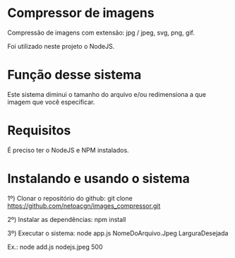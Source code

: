 # Compressor de imagens
Compressão de imagens com extensão: jpg / jpeg, svg, png, gif.

Foi utilizado neste projeto o NodeJS.

# Função desse sistema
Este sistema diminui o tamanho do arquivo e/ou redimensiona a que imagem que você especificar.

# Requisitos

É preciso ter o NodeJS e NPM instalados.

# Instalando e usando o sistema

1º) Clonar o repositório do github:
git clone https://github.com/netoacgn/images_compressor.git

2º) Instalar as dependências:
npm install

3º) Executar o sistema:
node app.js NomeDoArquivo.Jpeg LarguraDesejada

Ex.: node add.js nodejs.jpeg 500

